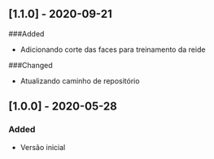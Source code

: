 ## [1.1.0] - 2020-09-21

###Added

- Adicionando corte das faces para treinamento da reide

###Changed
- Atualizando caminho de repositório

## [1.0.0] - 2020-05-28

### Added
- Versão inicial
